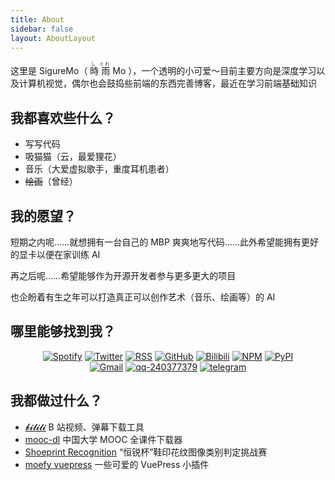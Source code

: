 ```yaml
---
title: About
sidebar: false
layout: AboutLayout
---
```


这里是 SigureMo（<ruby> 時 <rp>(</rp><rt>し</rt><rp>)</rp> 雨 <rp>(</rp><rt>ぐれ</rt><rp>)</rp> Mo </ruby>），一个透明的小可爱～目前主要方向是深度学习以及计算机视觉，偶尔也会鼓捣些前端的东西完善博客，最近在学习前端基础知识

## 我都喜欢些什么？

-  写写代码
-  吸猫猫（云，最爱狸花）
-  音乐（大爱虚拟歌手，重度耳机患者）
-  ~~绘画~~（曾经）

## 我的愿望？

短期之内呢……就想拥有一台自己的 MBP 爽爽地写代码……此外希望能拥有更好的显卡以便在家训练 AI

再之后呢……希望能够作为开源开发者参与更多更大的项目

也企盼着有生之年可以打造真正可以创作艺术（音乐、绘画等）的 AI

## 哪里能够找到我？

<p align="center">
  <a href="https://open.spotify.com/user/pj3ib1pljoqewn4ti8se8yl1q" target="_blank"><img src="https://img.shields.io/badge/Spotify-1ed760.svg?&style=flat-square&logo=spotify&logoColor=white" alt="Spotify"></a>
  <a href="https://twitter.com/SigureMo" target="_blank"><img src="https://img.shields.io/badge/Twitter-1ca0f1.svg?&style=flat-square&logo=twitter&logoColor=white" alt="Twitter"></a>
  <a href="https://sigure.xyz/feed.atom" target="_blank"><img src="https://img.shields.io/badge/RSS-e8a505.svg?&style=flat-square&logo=rss&logoColor=white" alt="RSS"></a>
  <a href="https://github.com/SigureMo" target="_blank"><img src="https://img.shields.io/badge/GitHub-000000.svg?&style=flat-square&logo=github&logoColor=white" alt="GitHub"></a>
  <a href="https://space.bilibili.com/100969474" target="_blank"><img src="https://img.shields.io/badge/bilibili-1eabc9.svg?&style=flat-square&logo=bilibili&logoColor=white" alt="Bilibili"></a>
  <a href="https://www.npmjs.com/~sigure_mo" target="_blank"><img src="https://img.shields.io/badge/NPM-ea3b18.svg?&style=flat-square&logo=npm&logoColor=white" alt="NPM"></a>
  <a href="https://pypi.org/user/SigureMo/" target="_blank"><img src="https://img.shields.io/badge/PyPI-3775a9.svg?&style=flat-square&logo=pypi&logoColor=white" alt="PyPI"></a>
  <br/>
  <a href="mailto:sigure.qaq@gmail.com" target="_blank"><img src="https://img.shields.io/badge/Gmail-c14438.svg?&style=flat-square&logo=gmail&logoColor=white" alt="Gmail"></a>
  <a href="http://qr.topscan.com/api.php?text=http://qm.qq.com/cgi-bin/qm/qr?k=1PbIl8QPOkF0ErJKX-GmjA-E8e53djl4" target="_blank"><img src="https://img.shields.io/badge/QQ-444444.svg?&style=flat-square&logo=tencent%20qq&logoColor=white" alt="qq-240377379"></a>
  <a href="https://t.me/SigureMo" target="_blank"><img src="https://img.shields.io/badge/Telegram-262968.svg?&style=flat-square&logo=telegram&logoColor=white" alt="telegram"></a>
</p>

## 我都做过什么？

-  [𝓫𝓲𝓵𝓲𝓵𝓲](https://bilili.sigure.xyz/) B 站视频、弹幕下载工具
-  [mooc-dl](https://github.com/SigureMo/mooc-dl) 中国大学 MOOC 全课件下载器
-  [Shoeprint Recognition](https://cattidea.github.io/shoeprint-recognition/) “恒锐杯”鞋印花纹图像类别判定挑战赛
-  [moefy vuepress](https://moefyit.github.io/moefy-vuepress/) 一些可爱的 VuePress 小插件
